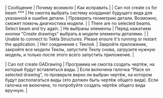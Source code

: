 | Сообщение | Почему возникло | Как исправить |
| Can not create cs for beam *** | Не смогла выбрать систему координат будущего вида для указанной в ошибке детали. | Проверить геометрию детали. Возможно, сможет помочь диагностика модели. |
| There are no selected beams. Select beam and try again. | Не выбраны элементы | Перед нажатием кнопки "Create drawings" выбрать в модели элементы деталями. |
| Unable to connect to Tekla Structures. Please ensure it's running or restart the application. | Нет соединения с Теклой. | Закройте приложение, закройте все модели Теклы, запустите Теклу снова, загрузите нужную модель, и только после этого всего запустить приложение. |

| Can not create GADrawing | Программа не смогла создать чертёж, на который будут вставляться виды. | Если включена галочка “Place on selected drawing”, то проверьте верно ли выбран чертёж, на котором будут располагаться виды (это должен быть чертёж общего вида). Если галочка не включена, то попробуйте создать чертёж общего вида вручную. |
